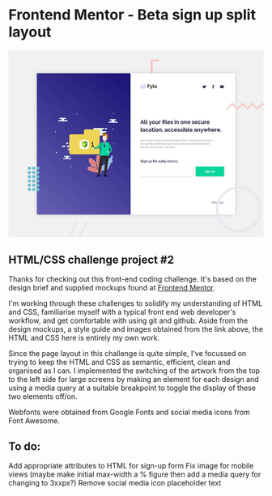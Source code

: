 # Frontend Mentor - Beta sign up split layout

![Header/intro section for the Beta sign up split layout](./design/desktop-preview.jpg)

## HTML/CSS challenge project #2

Thanks for checking out this front-end coding challenge. It's based on the design brief and supplied mockups found at [Frontend Mentor](https://www.frontendmentor.io).

I'm working through these challenges to solidify my understanding of HTML and CSS, familiarise myself with a typical front end web developer's workflow, and get comfortable with using git and github. Aside from the design mockups, a style guide and images obtained from the link above, the HTML and CSS here is entirely my own work.

Since the page layout in this challenge is quite simple, I've focussed on trying to keep the HTML and CSS as semantic, efficient, clean and organised as I can. I implemented the switching of the artwork from the top to the left side for large screens by making an element for each design and using a media query at a suitable breakpoint to toggle the display of these two elements off/on. 

Webfonts were obtained from Google Fonts and social media icons from Font Awesome.

## To do:

Add appropriate attributes to HTML for sign-up form
Fix image for mobile views (maybe make initial max-width a % figure then add a media query for changing to 3xxpx?)
Remove social media icon placeholder text